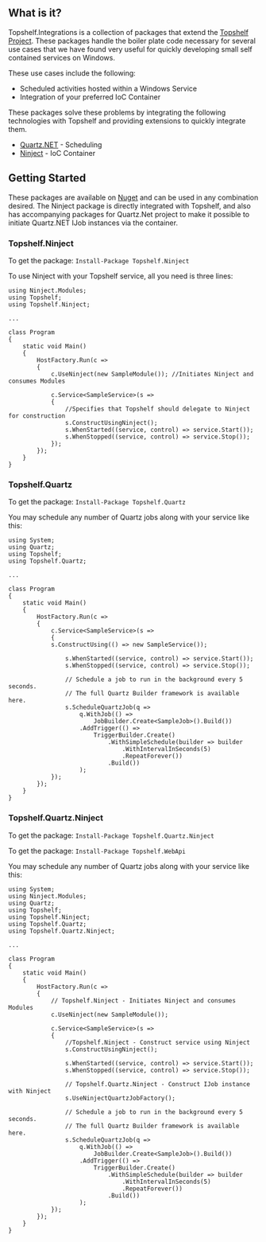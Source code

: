 ## What is it?
Topshelf.Integrations is a collection of packages that extend the [Topshelf Project](http://topshelf-project.com). These packages handle the boiler plate code necessary for several use cases that we have found very useful for quickly developing small self contained services on Windows.

These use cases include the following:

*	Scheduled activities hosted within a Windows Service
*	Integration of your preferred IoC Container

These packages solve these problems by integrating the following technologies with Topshelf and providing extensions to quickly integrate them.

*	[Quartz.NET](http://quartznet.sourceforge.net/) - Scheduling
*	[Ninject](http://www.ninject.org/) - IoC Container

## Getting Started

These packages are available on [Nuget](http://nuget.org/) and can be used in any combination desired. The Ninject package is directly integrated with Topshelf, and also has accompanying packages for Quartz.Net project to make it possible to initiate Quartz.NET IJob instances via the container.

### Topshelf.Ninject

To get the package: `Install-Package Topshelf.Ninject`

To use Ninject with your Topshelf service, all you need is three lines:

	using Ninject.Modules;
	using Topshelf;
	using Topshelf.Ninject;

	...

    class Program
    {
        static void Main()
        {
            HostFactory.Run(c =>
            {
                c.UseNinject(new SampleModule()); //Initiates Ninject and consumes Modules

                c.Service<SampleService>(s =>
                {
                    //Specifies that Topshelf should delegate to Ninject for construction
                    s.ConstructUsingNinject(); 
                    s.WhenStarted((service, control) => service.Start());
                    s.WhenStopped((service, control) => service.Stop());
                });
            });
        }
    }

### Topshelf.Quartz

To get the package: `Install-Package Topshelf.Quartz`

You may schedule any number of Quartz jobs along with your service like this:

	using System;
	using Quartz;
	using Topshelf;
	using Topshelf.Quartz;

	...

	class Program
    {
        static void Main()
        {
            HostFactory.Run(c =>
            {
                c.Service<SampleService>(s =>
                {
	            s.ConstructUsing(() => new SampleService());
		    
                    s.WhenStarted((service, control) => service.Start());
                    s.WhenStopped((service, control) => service.Stop());

                    // Schedule a job to run in the background every 5 seconds.
                    // The full Quartz Builder framework is available here.
                    s.ScheduleQuartzJob(q =>
                        q.WithJob(() =>
                            JobBuilder.Create<SampleJob>().Build())
                        .AddTrigger(() =>
                            TriggerBuilder.Create()
	                            .WithSimpleSchedule(builder => builder
		                            .WithIntervalInSeconds(5)
		                            .RepeatForever())
	                            .Build())
                        );
                });
            });
        }
    }

### Topshelf.Quartz.Ninject

To get the package: `Install-Package Topshelf.Quartz.Ninject`

To get the package: `Install-Package Topshelf.WebApi`

You may schedule any number of Quartz jobs along with your service like this:

	using System;
	using Ninject.Modules;
	using Quartz;
	using Topshelf;
	using Topshelf.Ninject;
	using Topshelf.Quartz;
	using Topshelf.Quartz.Ninject;

	...

	class Program
    {
        static void Main()
        {
            HostFactory.Run(c =>
            {
            	// Topshelf.Ninject - Initiates Ninject and consumes Modules
                c.UseNinject(new SampleModule());

                c.Service<SampleService>(s =>
                {
                    //Topshelf.Ninject - Construct service using Ninject
                    s.ConstructUsingNinject();

                    s.WhenStarted((service, control) => service.Start());
                    s.WhenStopped((service, control) => service.Stop());

                    // Topshelf.Quartz.Ninject - Construct IJob instance with Ninject
                    s.UseNinjectQuartzJobFactory();

                    // Schedule a job to run in the background every 5 seconds.
                    // The full Quartz Builder framework is available here.
                    s.ScheduleQuartzJob(q =>
                        q.WithJob(() =>
                            JobBuilder.Create<SampleJob>().Build())
                        .AddTrigger(() =>
                            TriggerBuilder.Create()
	                            .WithSimpleSchedule(builder => builder
		                            .WithIntervalInSeconds(5)
		                            .RepeatForever())
	                            .Build())
                        );
                });
            });
        }
    }
